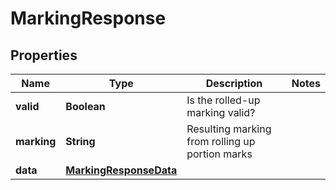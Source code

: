 

# MarkingResponse


## Properties

| Name | Type | Description | Notes |
|------------ | ------------- | ------------- | -------------|
|**valid** | **Boolean** | Is the rolled-up marking valid? |  |
|**marking** | **String** | Resulting marking from rolling up portion marks |  |
|**data** | [**MarkingResponseData**](MarkingResponseData.md) |  |  |



